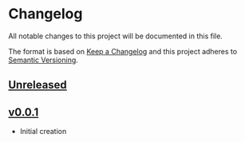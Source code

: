 # Changelog
All notable changes to this project will be documented in this file.

The format is based on [Keep a Changelog](http://keepachangelog.com/en/1.0.0/)
and this project adheres to [Semantic Versioning](http://semver.org/spec/v2.0.0.html).

## [Unreleased]

## [v0.0.1]
- Initial creation

[Unreleased]: https://github.com/xmidt-org/dms/compare/v0.0.1..HEAD
[v0.0.1]: https://github.com/xmidt-org/dms/compare/0.0.0...v0.0.1
